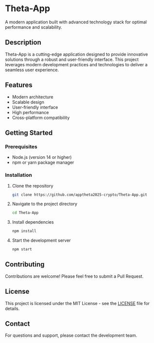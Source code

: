 # Theta-App

A modern application built with advanced technology stack for optimal performance and scalability.

## Description

Theta-App is a cutting-edge application designed to provide innovative solutions through a robust and user-friendly interface. This project leverages modern development practices and technologies to deliver a seamless user experience.

## Features

- Modern architecture
- Scalable design
- User-friendly interface
- High performance
- Cross-platform compatibility

## Getting Started

### Prerequisites

- Node.js (version 14 or higher)
- npm or yarn package manager

### Installation

1. Clone the repository
   ```bash
   git clone https://github.com/apptheta2025-crypto/Theta-App.git
   ```

2. Navigate to the project directory
   ```bash
   cd Theta-App
   ```

3. Install dependencies
   ```bash
   npm install
   ```

4. Start the development server
   ```bash
   npm start
   ```

## Contributing

Contributions are welcome! Please feel free to submit a Pull Request.

## License

This project is licensed under the MIT License - see the [LICENSE](LICENSE) file for details.

## Contact

For questions and support, please contact the development team.
